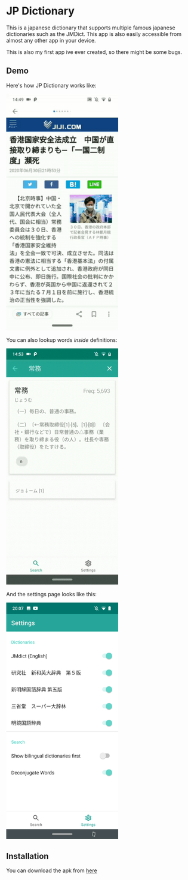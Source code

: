 # JP Dictionary

This is a japanese dictionary that supports multiple famous japanese dictionaries such as the JMDict. This app is also easily accessible from almost any other app in your device.

This is also my first app ive ever created, so there might be some bugs.

## Demo

Here's how JP Dictionary works like:

<img src="screenshots/demo.gif" width="300">

You can also lookup words _inside_ definitions:

<img src="screenshots/demo2.gif" width="300">

And the settings page looks like this:

<img src="screeshots/../screenshots/settings.png" width="300">

## Installation

You can download the apk from [here](https://mega.nz/file/bJpkVSxJ#MesbRCQwOY-X5VgCuz1N3KSNYjCMcVlX2iNqhJ6dxk4)
